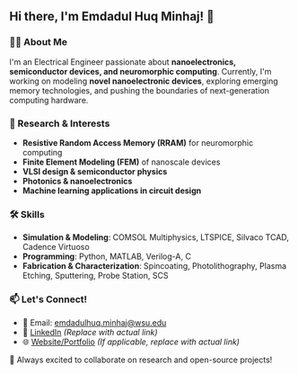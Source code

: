 ## Hi there, I'm Emdadul Huq Minhaj! 👋

### 👨‍💻 About Me
I'm an Electrical Engineer passionate about **nanoelectronics, semiconductor devices, and neuromorphic computing**. Currently, I'm working on modeling **novel nanoelectronic devices**, exploring emerging memory technologies, and pushing the boundaries of next-generation computing hardware.

### 🔬 Research & Interests
- **Resistive Random Access Memory (RRAM)** for neuromorphic computing
- **Finite Element Modeling (FEM)** of nanoscale devices
- **VLSI design & semiconductor physics**
- **Photonics & nanoelectronics**
- **Machine learning applications in circuit design**

### 🛠️ Skills
- **Simulation & Modeling**: COMSOL Multiphysics, LTSPICE, Silvaco TCAD, Cadence Virtuoso
- **Programming**: Python, MATLAB, Verilog-A, C
- **Fabrication & Characterization**: Spincoating, Photolithography, Plasma Etching, Sputtering, Probe Station, SCS

### 📫 Let's Connect!
- 📧 Email: emdadulhuq.minhaj@wsu.edu
- 🔗 [LinkedIn](https://www.linkedin.com/in/ehminhaj) *(Replace with actual link)*
- 🌐 [Website/Portfolio](https://your-portfolio.com) *(If applicable, replace with actual link)*

🚀 Always excited to collaborate on research and open-source projects!


<!--
**minhajwsu/minhajwsu** is a ✨ _special_ ✨ repository because its `README.md` (this file) appears on your GitHub profile.

Here are some ideas to get you started:

- 🔭 I’m currently working on ...
- 🌱 I’m currently learning ...
- 👯 I’m looking to collaborate on ...
- 🤔 I’m looking for help with ...
- 💬 Ask me about ...
- 📫 How to reach me: ...
- 😄 Pronouns: ...
- ⚡ Fun fact: ...
-->
